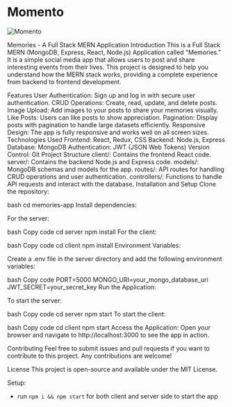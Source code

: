 # Momento

![Momento](c:\Users\Admin\Desktop\SnapShot\memories.PNG)

Memories - A Full Stack MERN Application
Introduction
This is a Full Stack MERN (MongoDB, Express, React, Node.js) Application called "Memories." It is a simple social media app that allows users to post and share interesting events from their lives. This project is designed to help you understand how the MERN stack works, providing a complete experience from backend to frontend development.

Features
User Authentication: Sign up and log in with secure user authentication.
CRUD Operations: Create, read, update, and delete posts.
Image Upload: Add images to your posts to share your memories visually.
Like Posts: Users can like posts to show appreciation.
Pagination: Display posts with pagination to handle large datasets efficiently.
Responsive Design: The app is fully responsive and works well on all screen sizes.
Technologies Used
Frontend: React, Redux, CSS
Backend: Node.js, Express
Database: MongoDB
Authentication: JWT (JSON Web Tokens)
Version Control: Git
Project Structure
client/: Contains the frontend React code.
server/: Contains the backend Node.js and Express code.
models/: MongoDB schemas and models for the app.
routes/: API routes for handling CRUD operations and user authentication.
controllers/: Functions to handle API requests and interact with the database.
Installation and Setup
Clone the repository:

bash
cd memories-app
Install dependencies:

For the server:

bash
Copy code
cd server
npm install
For the client:

bash
Copy code
cd client
npm install
Environment Variables:

Create a .env file in the server directory and add the following environment variables:

bash
Copy code
PORT=5000
MONGO_URI=your_mongo_database_uri
JWT_SECRET=your_secret_key
Run the Application:

To start the server:

bash
Copy code
cd server
npm start
To start the client:

bash
Copy code
cd client
npm start
Access the Application: Open your browser and navigate to http://localhost:3000 to see the app in action.

Contributing
Feel free to submit issues and pull requests if you want to contribute to this project. Any contributions are welcome!

License
This project is open-source and available under the MIT License.


Setup:
- run ```npm i && npm start``` for both client and server side to start the app
